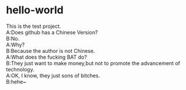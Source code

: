 # hello-world
This is the test project.<br>
A:Does github has a Chinese Version?<br>
B:No.<br>
A:Why?<br>
B:Because the author is not Chinese.<br>
A:What does the fucking BAT do?<br>
B:They just want to make money,but not to promote the advancement of technology.<br>
A:OK, I know, they just sons of bitches.<br>
B:hehe~<br>
